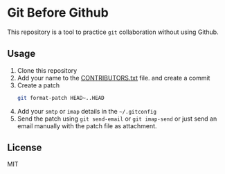# Git Before Github

This repository is a tool to practice `git` collaboration without using Github.

## Usage
1. Clone this repository
2. Add your name to the [CONTRIBUTORS.txt](./CONTRIBUTORS.txt) file. and create a commit
3. Create a patch
    ```sh
    git format-patch HEAD~..HEAD
    ```
4. Add your `smtp` or `imap` details in the `~/.gitconfig`
5. Send the patch using `git send-email` or `git imap-send` or just send an email manually with the patch file as attachment.

## License
MIT
